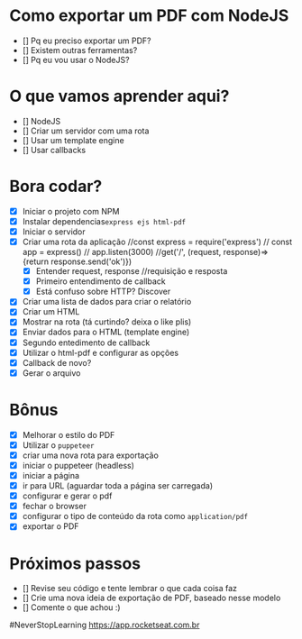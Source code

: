 # Como exportar um PDF com NodeJS

* [] Pq eu preciso exportar um PDF?
* [] Existem outras ferramentas?
* [] Pq eu vou usar o NodeJS?

# O que vamos aprender aqui?
* [] NodeJS
* [] Criar um servidor com uma rota
* [] Usar um template engine
* [] Usar callbacks

# Bora codar?
* [x] Iniciar o projeto com NPM
* [x] Instalar dependencias`express ejs html-pdf`
* [x] Iniciar o servidor
* [x] Criar uma rota da aplicação //const express = require('express') // const app = express() // app.listen(3000) //get('/', (request, response)=>{return response.send('ok')})
    * [x] Entender request, response //requisição e resposta
    * [x] Primeiro entendimento de callback
    * [x] Está confuso sobre HTTP? Discover
* [x] Criar uma lista de dados para criar o relatório
* [x] Criar um HTML
* [x] Mostrar na rota (tá curtindo? deixa o like plis)
* [x] Enviar dados para o HTML (template engine)
* [x] Segundo entedimento de callback
* [x] Utilizar o html-pdf e configurar as opções
* [x] Callback de novo?
* [x] Gerar o arquivo

# Bônus

* [x] Melhorar o estilo do PDF
* [x] Utilizar o `puppeteer`
* [x] criar uma nova rota para exportação
* [x] iniciar o puppeteer (headless)
* [x] iniciar a página
* [x] ir para URL (aguardar toda a página ser carregada)
* [x] configurar e gerar o pdf
* [x] fechar o browser
* [x] configurar o tipo de conteúdo da rota como `application/pdf`
* [x] exportar o PDF

# Próximos passos

* [] Revise seu código e tente lembrar o que cada coisa faz
* [] Crie uma nova ideia de exportação de PDF, baseado nesse modelo
* [] Comente o que achou :)

#NeverStopLearning
https://app.rocketseat.com.br